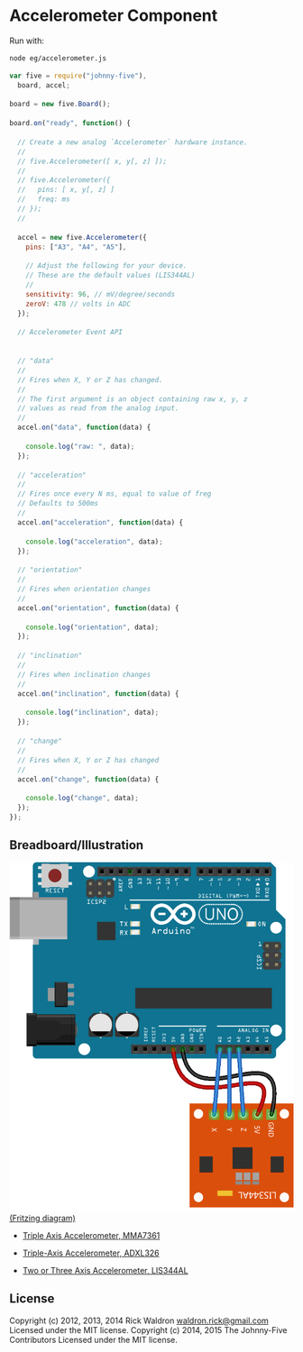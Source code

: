<!--remove-start-->
# Accelerometer Component

Run with:
```bash
node eg/accelerometer.js
```
<!--remove-end-->

```javascript
var five = require("johnny-five"),
  board, accel;

board = new five.Board();

board.on("ready", function() {

  // Create a new analog `Accelerometer` hardware instance.
  //
  // five.Accelerometer([ x, y[, z] ]);
  //
  // five.Accelerometer({
  //   pins: [ x, y[, z] ]
  //   freq: ms
  // });
  //

  accel = new five.Accelerometer({
    pins: ["A3", "A4", "A5"],

    // Adjust the following for your device.
    // These are the default values (LIS344AL)
    //
    sensitivity: 96, // mV/degree/seconds
    zeroV: 478 // volts in ADC
  });

  // Accelerometer Event API


  // "data"
  //
  // Fires when X, Y or Z has changed.
  //
  // The first argument is an object containing raw x, y, z
  // values as read from the analog input.
  //
  accel.on("data", function(data) {

    console.log("raw: ", data);
  });

  // "acceleration"
  //
  // Fires once every N ms, equal to value of freg
  // Defaults to 500ms
  //
  accel.on("acceleration", function(data) {

    console.log("acceleration", data);
  });

  // "orientation"
  //
  // Fires when orientation changes
  //
  accel.on("orientation", function(data) {

    console.log("orientation", data);
  });

  // "inclination"
  //
  // Fires when inclination changes
  //
  accel.on("inclination", function(data) {

    console.log("inclination", data);
  });

  // "change"
  //
  // Fires when X, Y or Z has changed
  //
  accel.on("change", function(data) {

    console.log("change", data);
  });
});


```


## Breadboard/Illustration


![docs/breadboard/accelerometer.png](breadboard/accelerometer.png)  
[(Fritzing diagram)](breadboard/accelerometer.fzz)



- [Triple Axis Accelerometer, MMA7361](https://www.sparkfun.com/products/9652)
- [Triple-Axis Accelerometer, ADXL326](http://www.adafruit.com/products/1018)

- [Two or Three Axis Accelerometer, LIS344AL](http://www.st.ewi.tudelft.nl/~gemund/Courses/In4073/Resources/LIS344AL.pdf)



<!--remove-start-->
## License
Copyright (c) 2012, 2013, 2014 Rick Waldron <waldron.rick@gmail.com>
Licensed under the MIT license.
Copyright (c) 2014, 2015 The Johnny-Five Contributors
Licensed under the MIT license.
<!--remove-end-->
